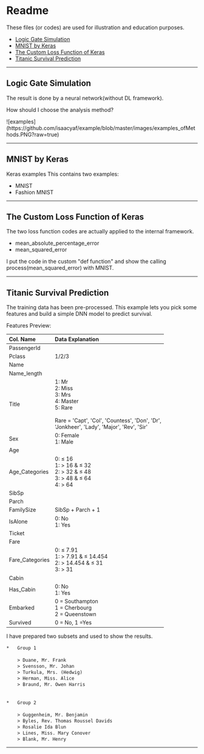 # Readme
These files (or codes) are used for illustration and education purposes.

* [Logic Gate Simulation](#logic-gate-simulation)
* [MNIST by Keras](#mnist-by-keras)
* [The Custom Loss Function of Keras](#the-custom-loss-function-of-Keras)
* [Titanic Survival Prediction](#titanic-survival-prediction)
***

## Logic Gate Simulation
The result is done by a neural network(without DL framework).

How should I choose the analysis method?
<p>
![examples](https://github.com/isaacyaf/example/blob/master/images/examples_ofMethods.PNG?raw=true)
<p>

***

## MNIST by Keras
Keras examples
This contains two examples: 
* MNIST
* Fashion MNIST

***

## The Custom Loss Function of Keras
The two loss function codes are actually applied to the internal framework.
* mean_absolute_percentage_error
* mean_squared_error
<p>
I put the code in the custom "def function" and show the calling process(mean_squared_error) with MNIST.

***

## Titanic Survival Prediction
The training data has been pre-processed. 
This example lets you pick some features and build a simple DNN model to predict survival.
<p>
Features Preview:
    
|Col. Name      | Data Explanation  |
|:----------    |:---------------   |
|PassengerId    ||   
|Pclass         |1/2/3              |
|Name           ||
|Name_length    ||
|Title          | 1: Mr <br> 2: Miss   <br> 3: Mrs <br> 4: Master  <br> 5: Rare <br><br> Rare = 'Capt', 'Col', 'Countess', 'Don', 'Dr',<br> 'Jonkheer', 'Lady', 'Major', 'Rev', 'Sir'|
|Sex            |0: Female <br> 1: Male|
|Age            ||
|Age_Categories |0: ≤ 16 <br> 1: > 16 &  ≤ 32  <br> 2: > 32 &  ≤ 48  <br> 3: > 48 & ≤ 64  <br> 4: > 64 |
|SibSp          ||
|Parch          ||
|FamilySize     |SibSp + Parch + 1|
|IsAlone        |0: No <br> 1: Yes|
|Ticket         ||
|Fare           ||
|Fare_Categories|0: ≤ 7.91 <br> 1: > 7.91 &  ≤ 14.454  <br> 2: > 14.454 &  ≤ 31  <br> 3: > 31  |
|Cabin          ||
|Has_Cabin      |0: No <br> 1: Yes|
|Embarked       |0 = Southampton <br> 1 = Cherbourg  <br> 2 = Queenstown  |
|Survived       |0 = No, 1 =Yes|
 
<p>
I have prepared two subsets and used to show the results.
    
    *   Group 1

        > Duane, Mr. Frank
        > Svensson, Mr. Johan
        > Turkula, Mrs. (Hedwig)
        > Herman, Miss. Alice
        > Braund, Mr. Owen Harris
    

    *   Group 2

        > Guggenheim, Mr. Benjamin
        > Byles, Rev. Thomas Roussel Davids
        > Rosalie Ida Blun
        > Lines, Miss. Mary Conover
        > Blank, Mr. Henry



***
